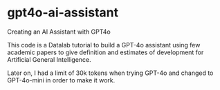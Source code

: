 # gpt4o-ai-assistant
Creating an AI Assistant with GPT4o 

This code is a Datalab tutorial to build a GPT-4o assistant using few academic papers to give definition and estimates of development for Artificial General Intelligence. 

Later on, I had a limit of 30k tokens when trying GPT-4o and changed to GPT-4o-mini in order to make it work.
